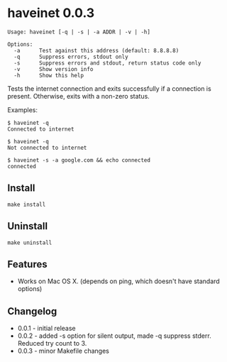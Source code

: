 haveinet 0.0.3
==============
    Usage: haveinet [-q | -s | -a ADDR | -v | -h]

    Options:
      -a      Test against this address (default: 8.8.8.8)
      -q      Suppress errors, stdout only
      -s      Suppress errors and stdout, return status code only
      -v      Show version info
      -h      Show this help

Tests the internet connection and exits successfully if a connection is present.
Otherwise, exits with a non-zero status.

Examples:

    $ haveinet -q
    Connected to internet
    
    $ haveinet -q
    Not connected to internet

    $ haveinet -s -a google.com && echo connected
    connected

Install
-------
    make install

Uninstall
---------
    make uninstall

Features
--------
* Works on Mac OS X. (depends on ping, which doesn't have standard options)

Changelog
---------
* 0.0.1 - initial release
* 0.0.2 - added -s option for silent output, made -q suppress stderr. Reduced try count to 3.
* 0.0.3 - minor Makefile changes
